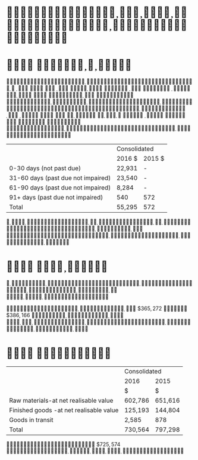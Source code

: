 #   

#    

                             

<html><body><table><tr><td></td><td colspan="2">Consolidated</td></tr><tr><td></td><td>2016 $</td><td>2015 $</td></tr><tr><td>0-30 days (not past due)</td><td>22,931</td><td>-</td></tr><tr><td>31-60 days (past due not impaired)</td><td>23,540</td><td>-</td></tr><tr><td>61-90 days (past due not impaired)</td><td>8,284</td><td>-</td></tr><tr><td>91+ days (past due not impaired)</td><td>540</td><td>572</td></tr><tr><td>Total</td><td>55,295</td><td>572</td></tr></table></body></html>  

   

#    

   

 $\$ 365,272$  $\$ 386,166$    

#    

<html><body><table><tr><td rowspan="2"></td><td colspan="2">Consolidated</td></tr><tr><td>2016</td><td>2015</td></tr><tr><td></td><td>$</td><td>$</td></tr><tr><td>Raw materials-at net realisable value</td><td>602,786</td><td>651,616</td></tr><tr><td>Finished goods -at net realisable value</td><td>125,193</td><td>144,804</td></tr><tr><td>Goods in transit</td><td>2,585</td><td>878</td></tr><tr><td>Total</td><td>730,564</td><td>797,298</td></tr></table></body></html>  

 $\$ 725,574$   